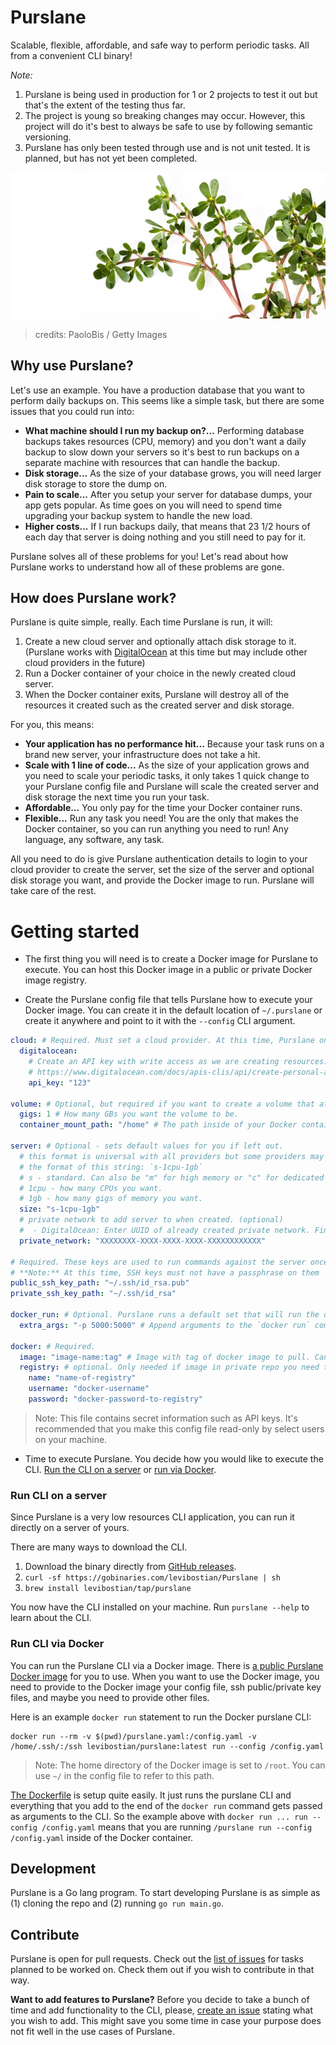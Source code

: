 # Purslane

Scalable, flexible, affordable, and safe way to perform periodic tasks. All from a convenient CLI binary!

*Note:* 
1. Purslane is being used in production for 1 or 2 projects to test it out but that's the extent of the testing thus far. 
2. The project is young so breaking changes may occur. However, this project will do it's best to always be safe to use by following semantic versioning. 
3. Purslane has only been tested through use and is not unit tested. It is planned, but has not yet been completed. 

![logo](misc/logo.jpg)
> credits: PaoloBis / Getty Images

## Why use Purslane? 

Let's use an example. You have a production database that you want to perform daily backups on. This seems like a simple task, but there are some issues that you could run into:

* **What machine should I run my backup on?...** Performing database backups takes resources (CPU, memory) and you don't want a daily backup to slow down your servers so it's best to run backups on a separate machine with resources that can handle the backup. 
* **Disk storage...** As the size of your database grows, you will need larger disk storage to store the dump on. 
* **Pain to scale...** After you setup your server for database dumps, your app gets popular. As time goes on you will need to spend time upgrading your backup system to handle the new load.
* **Higher costs...** If I run backups daily, that means that 23 1/2 hours of each day that server is doing nothing and you still need to pay for it.

Purslane solves all of these problems for you! Let's read about how Purslane works to understand how all of these problems are gone.

## How does Purslane work?

Purslane is quite simple, really. Each time Purslane is run, it will:
1. Create a new cloud server and optionally attach disk storage to it. (Purslane works with [DigitalOcean](https://www.digitalocean.com/) at this time but may include other cloud providers in the future)
2. Run a Docker container of your choice in the newly created cloud server. 
3. When the Docker container exits, Purslane will destroy all of the resources it created such as the created server and disk storage. 

For you, this means:
* **Your application has no performance hit...** Because your task runs on a brand new server, your infrastructure does not take a hit. 
* **Scale with 1 line of code...** As the size of your application grows and you need to scale your periodic tasks, it only takes 1 quick change to your Purslane config file and Purslane will scale the created server and disk storage the next time you run your task. 
* **Affordable...** You only pay for the time your Docker container runs. 
* **Flexible...** Run any task you need! You are the only that makes the Docker container, so you can run anything you need to run! Any language, any software, any task. 

All you need to do is give Purslane authentication details to login to your cloud provider to create the server, set the size of the server and optional disk storage you want, and provide the Docker image to run. Purslane will take care of the rest. 

# Getting started

* The first thing you will need is to create a Docker image for Purslane to execute. You can host this Docker image in a public or private Docker image registry. 

* Create the Purslane config file that tells Purslane how to execute your Docker image. You can create it in the default location of `~/.purslane` or create it anywhere and point to it with the `--config` CLI argument. 

```yaml
cloud: # Required. Must set a cloud provider. At this time, Purslane only works with DigitalOcean
  digitalocean:
    # Create an API key with write access as we are creating resources. 
    # https://www.digitalocean.com/docs/apis-clis/api/create-personal-access-token/
    api_key: "123" 

volume: # Optional, but required if you want to create a volume that attaches to the server. 
  gigs: 1 # How many GBs you want the volume to be. 
  container_mount_path: "/home" # The path inside of your Docker container you want the volume to attach to. 

server: # Optional - sets default values for you if left out. 
  # this format is universal with all providers but some providers may not have the combination you specify. This format will be converted to the string specific to the cloud provider for you. 
  # the format of this string: `s-1cpu-1gb`
  # s - standard. Can also be "m" for high memory or "c" for dedicated CPU. 
  # 1cpu - how many CPUs you want. 
  # 1gb - how many gigs of memory you want. 
  size: "s-1cpu-1gb" 
  # private network to add server to when created. (optional)
  #  - DigitalOcean: Enter UUID of already created private network. Find UUID in DigitalOcean's website > select a VPC > See UUID in URL of webpage. 
  private_network: "XXXXXXXX-XXXX-XXXX-XXXX-XXXXXXXXXXXX" 

# Required. These keys are used to run commands against the server once it's created. The machine you run the CLI from will SSH into the created server and send commands to it. 
# **Note:** At this time, SSH keys must not have a passphrase on them 
public_ssh_key_path: "~/.ssh/id_rsa.pub"
private_ssh_key_path: "~/.ssh/id_rsa"

docker_run: # Optional. Purslane runs a default set that will run the docker container just fine. 
  extra_args: "-p 5000:5000" # Append arguments to the `docker run` command. Great place to add ports bindings or environment variables, for example. 

docker: # Required. 
  image: "image-name:tag" # Image with tag of docker image to pull. Can be from private or public repo. 
  registry: # optional. Only needed if image in private repo you need to authenticate with. 
    name: "name-of-registry"
    username: "docker-username"
    password: "docker-password-to-registry"
```

> Note: This file contains secret information such as API keys. It's recommended that you make this config file read-only by select users on your machine. 

* Time to execute Purslane. You decide how you would like to execute the CLI. [Run the CLI on a server](#run-cli-on-a-server) or [run via Docker](#run-cli-via-docker). 

### Run CLI on a server 

Since Purslane is a very low resources CLI application, you can run it directly on a server of yours. 

There are many ways to download the CLI. 
1. Download the binary directly from [GitHub releases](https://github.com/levibostian/purslane/releases). 
2. `curl -sf https://gobinaries.com/levibostian/Purslane | sh`
3. `brew install levibostian/tap/purslane`

You now have the CLI installed on your machine. Run `purslane --help` to learn about the CLI. 

### Run CLI via Docker

You can run the Purslane CLI via a Docker image. There is [a public Purslane Docker image](https://hub.docker.com/levibostian/purslane) for you to use. When you want to use the Docker image, you need to provide to the Docker image your config file, ssh public/private key files, and maybe you need to provide other files. 

Here is an example `docker run` statement to run the Docker purslane CLI:
```
docker run --rm -v $(pwd)/purslane.yaml:/config.yaml -v /home/.ssh/:/ssh levibostian/purslane:latest run --config /config.yaml
```

> Note: The home directory of the Docker image is set to `/root`. You can use `~/` in the config file to refer to this path. 

[The Dockerfile](Dockerfile) is setup quite easily. It just runs the purslane CLI and everything that you add to the end of the `docker run` command gets passed as arguments to the CLI. So the example above with `docker run ... run --config /config.yaml` means that you are running `/purslane run --config /config.yaml` inside of the Docker container. 

## Development 

Purslane is a Go lang program. To start developing Purslane is as simple as (1) cloning the repo and (2) running `go run main.go`.

## Contribute

Purslane is open for pull requests. Check out the [list of issues](https://github.com/levibostian/purslane/issues) for tasks planned to be worked on. Check them out if you wish to contribute in that way.

**Want to add features to Purslane?** Before you decide to take a bunch of time and add functionality to the CLI, please, [create an issue](https://github.com/levibostian/Purslane/issues/new) stating what you wish to add. This might save you some time in case your purpose does not fit well in the use cases of Purslane.
